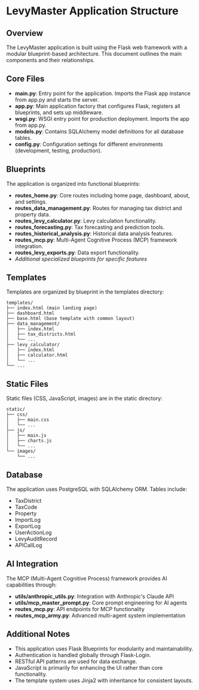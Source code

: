 # LevyMaster Application Structure

## Overview

The LevyMaster application is built using the Flask web framework with a modular blueprint-based architecture. This document outlines the main components and their relationships.

## Core Files

- **main.py**: Entry point for the application. Imports the Flask app instance from app.py and starts the server.
- **app.py**: Main application factory that configures Flask, registers all blueprints, and sets up middleware.
- **wsgi.py**: WSGI entry point for production deployment. Imports the app from app.py.
- **models.py**: Contains SQLAlchemy model definitions for all database tables.
- **config.py**: Configuration settings for different environments (development, testing, production).

## Blueprints

The application is organized into functional blueprints:

- **routes_home.py**: Core routes including home page, dashboard, about, and settings.
- **routes_data_management.py**: Routes for managing tax district and property data.
- **routes_levy_calculator.py**: Levy calculation functionality.
- **routes_forecasting.py**: Tax forecasting and prediction tools.
- **routes_historical_analysis.py**: Historical data analysis features.
- **routes_mcp.py**: Multi-Agent Cognitive Process (MCP) framework integration.
- **routes_levy_exports.py**: Data export functionality.
- *Additional specialized blueprints for specific features*

## Templates

Templates are organized by blueprint in the templates directory:

```
templates/
├── index.html (main landing page)
├── dashboard.html
├── base.html (base template with common layout)
├── data_management/
│   ├── index.html
│   ├── tax_districts.html
│   └── ...
├── levy_calculator/
│   ├── index.html
│   ├── calculator.html
│   └── ...
└── ...
```

## Static Files

Static files (CSS, JavaScript, images) are in the static directory:

```
static/
├── css/
│   ├── main.css
│   └── ...
├── js/
│   ├── main.js
│   ├── charts.js
│   └── ...
└── images/
    └── ...
```

## Database

The application uses PostgreSQL with SQLAlchemy ORM. Tables include:

- TaxDistrict
- TaxCode
- Property
- ImportLog
- ExportLog
- UserActionLog
- LevyAuditRecord
- APICallLog

## AI Integration

The MCP (Multi-Agent Cognitive Process) framework provides AI capabilities through:

- **utils/anthropic_utils.py**: Integration with Anthropic's Claude API
- **utils/mcp_master_prompt.py**: Core prompt engineering for AI agents
- **routes_mcp.py**: API endpoints for MCP functionality
- **routes_mcp_army.py**: Advanced multi-agent system implementation

## Additional Notes

- This application uses Flask Blueprints for modularity and maintainability.
- Authentication is handled globally through Flask-Login.
- RESTful API patterns are used for data exchange.
- JavaScript is primarily for enhancing the UI rather than core functionality.
- The template system uses Jinja2 with inheritance for consistent layouts.